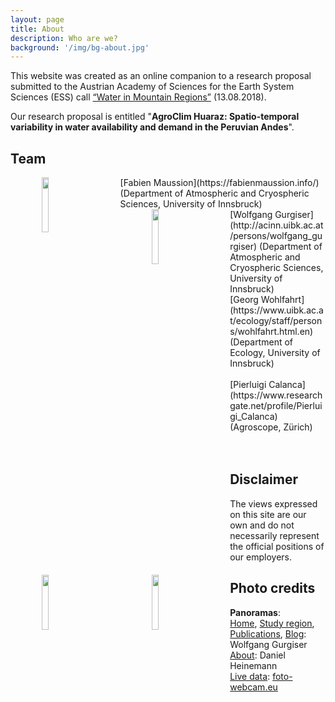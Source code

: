 ```yaml
---
layout: page
title: About
description: Who are we?
background: '/img/bg-about.jpg'
---
```


This website was created as an online companion to a research proposal submitted
to the Austrian Academy of Sciences for the Earth System Sciences (ESS)
call [“Water in Mountain Regions”](https://www.oeaw.ac.at/ess/) (13.08.2018).

Our research proposal is entitled "**AgroClim Huaraz:
Spatio-temporal variability in water availability and demand in the Peruvian Andes**".

## Team

<img src='http://acinn.uibk.ac.at/sites/default/files/styles/portrait/public/staff/photos/maussion_imgi_hp.jpg' width='15%' align='left' hspace='50'>
[Fabien Maussion](https://fabienmaussion.info/) (Department of Atmospheric and Cryospheric Sciences, University of Innsbruck)

<br>

<img src='http://acinn.uibk.ac.at/sites/default/files/styles/portrait/public/staff/photos/DSC_0091.jpg' width='15%' align='left' hspace='50'>
[Wolfgang Gurgiser](http://acinn.uibk.ac.at/persons/wolfgang_gurgiser) (Department of Atmospheric and Cryospheric Sciences, University of Innsbruck)

<br>

<img src='https://www.uibk.ac.at/ecology/staff/persons/images/woge_klein.jpg' width='15%' align='left' hspace='50'>
[Georg Wohlfahrt](https://www.uibk.ac.at/ecology/staff/persons/wohlfahrt.html.en) (Department of Ecology, University of Innsbruck)

<br>
<br>

<img src='https://www.agroscope.admin.ch/agroscope/de/home/ueber-uns/mitarbeitende/_jcr_content/par/externalcontent.external.exturl.html/aHR0cHM6Ly9pcmEuYWdyb3Njb3BlLmNoL2RlLUNIL01pdGFyYm/VpdGVyL0ltYWdlRXh0ZXJuP2Fncm9zY29wZUlkPTUwMzI=.html' width='15%' align='left' hspace='50'>
[Pierluigi Calanca](https://www.researchgate.net/profile/Pierluigi_Calanca) (Agroscope, Zürich)

<br>
<br>
<br>


## Disclaimer

The views expressed on this site are our own and do not necessarily represent
the official positions of our employers.

## Photo credits

**Panoramas**: <br>
[Home](http://localhost:4000/img/bg-home.jpg),
[Study region](http://localhost:4000/img/bg-region.jpg),
[Publications](http://localhost:4000/img/bg-publi.jpg),
[Blog](http://localhost:4000/img/bg-blog.jpg): Wolfgang Gurgiser <br>
[About](http://localhost:4000/img/bg-about.jpg): Daniel Heinemann  <br>
[Live data](http://localhost:4000/img/bg-live.jpg): [foto-webcam.eu](https://www.foto-webcam.eu/webcam/huaraz/)  <br>
